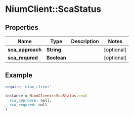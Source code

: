 # NiumClient::ScaStatus

## Properties

| Name | Type | Description | Notes |
| ---- | ---- | ----------- | ----- |
| **sca_approach** | **String** |  | [optional] |
| **sca_requred** | **Boolean** |  | [optional] |

## Example

```ruby
require 'nium_client'

instance = NiumClient::ScaStatus.new(
  sca_approach: null,
  sca_requred: null
)
```

